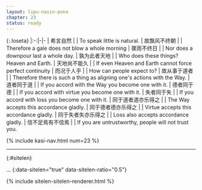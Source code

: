 ```yaml
---
layout: lipu-nasin-pona
chapter: 23
status: ready
---
```


{:.loseta}
|:-:|-|-
| 希言自然                 |  | To speak little is natural.
| 故飘风不终朝             |  | Therefore a gale does not blow a whole morning
| 骤雨不终日               |  | Nor does a downpour last a whole day.
| 孰为此者<wbr/>天地       |  | Who does these things? Heaven and Earth.
| 天地尚不能久             |  | If even Heaven and Earth cannot force perfect continuity
| 而况于人乎               |  | How can people expect to?
| 故从事于道者             |  | Therefore there is such a thing as aligning one's actions with the Way.
| 道者<wbr/>同于道         |  | If you accord with the Way you become one with it.
| 德者<wbr/>同于德         |  | If you accord with virtue you become one with it.
| 失者<wbr/>同于失         |  | If you accord with loss you become one with it.
| 同于道者<wbr/>道亦乐得之 |  | The Way accepts this accordance gladly.
| 同于德者<wbr/>德亦乐得之 |  | Virtue accepts this accordance gladly.
| 同于失者<wbr/>失亦乐得之 |  | Loss also accepts accordance gladly.
| 信不足<wbr/>焉有不信焉   |  | If you are untrustworthy, people will not trust you.

{% include kasi-nav.html num=23 %}

-------
{:#sitelen}

...
{:data-sitelen="true" data-sitelen-ratio="0.5"}

{% include sitelen-sitelen-renderer.html %}
